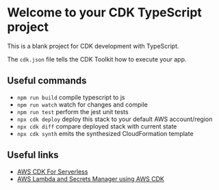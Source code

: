 # Welcome to your CDK TypeScript project

This is a blank project for CDK development with TypeScript.

The `cdk.json` file tells the CDK Toolkit how to execute your app.

## Useful commands

* `npm run build`   compile typescript to js
* `npm run watch`   watch for changes and compile
* `npm run test`    perform the jest unit tests
* `npx cdk deploy`  deploy this stack to your default AWS account/region
* `npx cdk diff`    compare deployed stack with current state
* `npx cdk synth`   emits the synthesized CloudFormation template

## Useful links

* [AWS CDK For Serverless](https://arpadt.com/articles/cdk-with-esbuild)
* [AWS Lambda and Secrets Manager using AWS CDK](https://dev.to/wesleycheek/securely-use-secrets-in-your-aws-cdk-deployed-lambda-function-1ebb)
